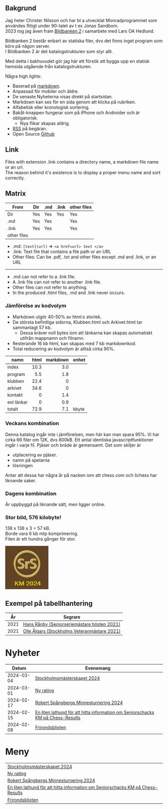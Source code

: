  
## Bakgrund

Jag heter Christer Nilsson och har bl a utvecklat Monradprogrammet som användes flitigt under 90-talet av t ex Jonas Sandbom.  
2023 tog jag även fram [Bildbanken 2](https://storage.googleapis.com/bildbank2/index.html?query=Seniorschack) i samarbete med Lars OA Hedlund.

Bildbanken 2 består enbart av statiska filer, dvs det finns inget program som körs på någon server.  
I Bildbanken 2 är det katalogstrukturen som styr allt.

Med detta i bakhuvudet gör jag här ett försök att bygga upp en statisk hemsida utgående från katalogstrukturen.

Några high lights:

* Baserad på [markdown](https://www.markdownguide.org/cheat-sheet/).
* Anpassad för mobiler och äldre.
* De senaste Nyheterna visas direkt på startsidan.
* Markdown kan ses för en sida genom att klicka på rubriken.
* Alfabetisk eller kronologisk sortering.
* Bakåt-knappen fungerar som på iPhone och Androider och är obligatorisk.
    * Nya flikar skapas aldrig.
* [RSS](https://sv.wikipedia.org/wiki/RSS) på begäran.
* Open Source [Github](https://github.com/ChristerNilsson/2023/blob/main/023B-SeniorSchack/makeAll.py)

## Link

Files with extension .link contains a directory name, a markdown file name or an url.  
The reason behind it's existence is to display a proper menu name and sort correctly.

## Matrix

From       |Dir|.md|.link|other files
-----------|---|---|---|---
Dir        |Yes|Yes|Yes|Yes
.md        |Yes|Yes|   |Yes
.link      |Yes|Yes|   |Yes
other files|   |   |   |

* .md: ```[text](url)``` => ```<a href=url> text </a>```
* .link: Text file that contains a file path or an URL
* Other files: Can be .pdf, .txt and other files except .md and .link, or an URL
---
* .md can not refer to a .link file.  
* A .link file can not refer to another .link file.  
* Other files can not refer to anything.  
* In the produced .html files, .md and .link never occurs.

### Jämförelse av kodvolym

* Markdown utgör 40-50% av html:s storlek.
* De största befintliga sidorna, Klubben.html och Arkivet.html tar sammanlagt 57 kb.
    * Dessa kräver noll bytes iom att länkarna kan skapas automatiskt utifrån mappnamn och filnamn.
* Resterande 16 kb html, kan skapas med 7 kb markdownkod.
* Total reducering av kodvolym är alltså cirka 90%.

namn|html|markdown|enhet
---|---:|---:|---
index|10.3|3.0
program|5.5|1.8
klubben|22.4|0
arkivet|34.6|0
kontakt|0|1.4
ext länkar|0|0.9
totalt|72.9|7.1|kbyte

### Veckans kombination

Denna katalog ingår inte i jämförelsen, men här kan man spara 95%.
Vi har cirka 66 filer om 12K, dvs 800kB. Ett antal identiska javascriptfunktioner ingår i varje fil.
Pjäser och bräde är gemensamt.
Det som skiljer är 

* utplacering av pjäser.
* namn på spelarna
* lösningen

Antar att dessa har några år på nacken iom att chess.com och lichess har liknande saker.

### Dagens kombination 

Är uppbyggd på liknande sätt, men ligger online.

### Stor bild, 576 kilobyte!

138 x 138 x 3 = 57 kB.  
Borde vara 6 kb mtp komprimering.  
Filen är ett hundra gånger för stor.  

![](KM_SrS_24.jpg)

## Exempel på tabellhantering
 
 År |    Segrare
----|--------------
2021|[Hans Rånby (Seniorseriemästare hösten 2021)](SENIOR/htmfiler/resultat_HT21.pdf)
2021|[Olle Ålgars (Stockholms Veteranmästare 2021)](SENIOR/htmfiler/resultat_veteran_HT21.pdf)


# Nyheter

Datum|Evenemang
-----------|------------------------------------------------------------------------------
2024-03-04 |[Stockholmsmästerskapet 2024](files/Inbjudan_Stockholmsmästerskapet_2024.pdf)
2024-03-01 |[Ny rating](files/Ny_rating.pdf)
2024-02-17 |[Robert Spångbergs Minnesturnering 2024](files/Inbjudan-Robert-Spångberg-memorial-2024.pdf)
2024-02-15 |[En liten lathund för att hitta information om Seniorschacks KM på Chess-Results](SENIOR/htmfiler/Chess-Results.pdf)
2024-02-08 |[Frirondsblixten](files/Frirondsblixten.pdf)

# Meny

||
|------------------------------------------------------------------------------|
|[Stockholmsmästerskapet 2024](files/Inbjudan_Stockholmsmästerskapet_2024.pdf)|
|[Ny rating](files/Ny_rating.pdf)|
|[Robert Spångbergs Minnesturnering 2024](files/Inbjudan-Robert-Spångberg-memorial-2024.pdf)|
|[En liten lathund för att hitta information om Seniorschacks KM på Chess-Results](SENIOR/htmfiler/Chess-Results.pdf)|
|[Frirondsblixten](files/Frirondsblixten.pdf)|
